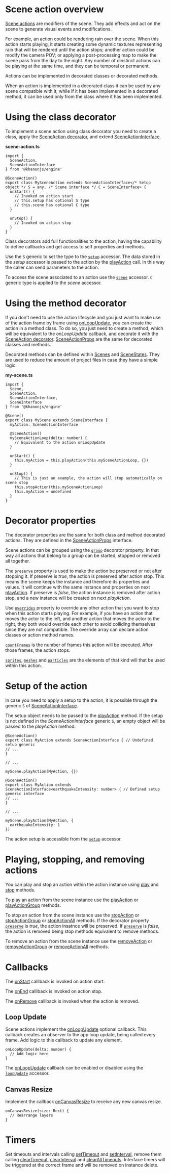 # Scene action overview

[Scene actions](https://khanonjs.com/api-docs/modules/decorators_scene_scene_action.html) are modifiers of the scene. They add effects and act on the scene to generate visual events and modifications.

For example, an action could be rendering rain over the scene. When this action starts playing, it starts creating some dynamic textures representing rain that will be rendered until the action stops; another action could be modify the camera POV; or applying a post-processing map to make the scene pass from the day to the night. Any number of dinstinct actions can be playing at the same time, and they can be temporal or permanent.

Actions can be implemented in decorated classes or decorated methods.

When an action is implemented in a decorated class it can be used by any scene compatible with it; while if it has been implemented in a decorated method, it can be used only from the class where it has been implemented.

# Using the class decorator

To implement a scene action using class decorator you need to create a class, apply the [SceneAction decorator](https://khanonjs.com/api-docs/functions/decorators_scene_scene_action.SceneAction.html), and extend
[SceneActionInterface](https://khanonjs.com/api-docs/classes/decorators_scene_scene_action.SceneActionInterface.html).

**scene-action.ts**
```
import {
  SceneAction,
  SceneActionInterface
} from '@khanonjs/engine'

@SceneAction()
export class MySceneAction extends SceneActionInterface</* Setup object */ S = any, /* Scene interface */ C = SceneInterface> {
  onStart() {
    // Invoked on action start
    // this.setup has optional S type
    // this.scene has optional C type
  }

  onStop() {
    // Invoked on action stop
  }
}
```

Class decorators add full functionalities to the action, having the capability to define callbacks and get access to self properties and methods.

Use the `S` generic to set the type to the [`setup`](https://khanonjs.com/api-docs/classes/decorators_scene_scene_action.SceneActionInterface.html#setup) accessor. The data stored in the *setup* accessor is passed to the action by the [playAction](https://khanonjs.com/api-docs/classes/decorators_scene.SceneInterface.html#playAction) call. In this way the caller can send parameters to the action.

To access the scene associated to an action use the [`scene`](https://khanonjs.com/api-docs/classes/decorators_scene_scene_action.SceneActionInterface.html#scene) accessor. `C` generic type is applied to the *scene* accessor.

# Using the method decorator

If you don't need to use the action lifecycle and you just want to make use of the action frame by frame using [onLoopUpdate](https://khanonjs.com/api-docs/classes/decorators_scene_scene_action.SceneActionInterface.html#onLoopUpdate), you can create the action in a method class. To do so, you just need to create a method, which will be equivalent to the *onLoopUpdate* callback, and decorate it with the [SceneAction decorator](https://khanonjs.com/api-docs/functions/decorators_scene_scene_action.SceneAction.html). [SceneActionProps](https://khanonjs.com/api-docs/interfaces/decorators_scene_scene_action.SceneActionProps.html) are the same for decorated classes and methods.

Decorated methods can be defined within [Scenes](https://khanonjs.com/api-docs/modules/decorators_scene.html) and [SceneStates](https://khanonjs.com/api-docs/modules/decorators_scene_scene_state.html). They are used to reduce the amount of project files in case they have a simple logic.

**my-scene.ts**
```
import {
  Scene,
  SceneAction,
  SceneActionInterface,
  SceneInterface
} from '@khanonjs/engine'

@Scene()
export class MyScene extends SceneInterface {
  myAction: SceneActionInterface

  @SceneAction()
  mySceneActionLoop(delta: number) {
    // Equivalent to the action onLoopUpdate
  }

  onStart() {
    this.myAction = this.playAction(this.mySceneActionLoop, {})
  }

  onStop() {
    // This is just an example, the action will stop automatically on scene stop
    this.stopAction(this.mySceneActionLoop)
    this.myAction = undefined
  }
}
```

# Decorator properties

The decorator properties are the same for both class and method decorated actions. They are defined in the [SceneActionProps](https://khanonjs.com/api-docs/interfaces/decorators_scene_scene_action.SceneActionProps.html) interface.

Scene actions can be grouped using the [`group`](https://khanonjs.com/api-docs/interfaces/decorators_scene_scene_action.SceneActionProps.html#group) decorator property. In that way all actions that belong to a group can be started, stopped or removed all together.

The [`preserve`](https://khanonjs.com/api-docs/interfaces/decorators_scene_scene_action.SceneActionProps.html#preserve) property is used to make the action be preserved or not after stopping it. If preserve is *true*, the action is preserved after action stop. This means the scene keeps the instance and therefore its properties and values. It will continue with the same instance and properties on next [playAction](https://khanonjs.com/api-docs/classes/decorators_scene.SceneInterface.html#playAction). If preserve is *false*, the action instance is removed after action stop, and a new instance will be created on next *playAction*.

Use [`overrides`](https://khanonjs.com/api-docs/interfaces/decorators_scene_scene_action.SceneActionProps.html#overrides) property to override any other action that you want to stop when this action starts playing. For example, if you have an action that moves the actor to the left, and another action that moves the actor to the right, they both would override each other to avoid colliding themselves since they are not compatible. The override array can declare action classes or action method names.

[`countFrames`](https://khanonjs.com/api-docs/interfaces/decorators_scene_scene_action.SceneActionProps.html#countFrames) is the number of frames this action will be executed. After those frames, the action stops.

[`sprites`](https://khanonjs.com/api-docs/interfaces/decorators_scene_scene_action.SceneActionProps.html#sprites), [`meshes`](https://khanonjs.com/api-docs/interfaces/decorators_scene_scene_action.SceneActionProps.html#meshes) and [`particles`](https://khanonjs.com/api-docs/interfaces/decorators_scene_scene_action.SceneActionProps.html#particles) are the elements of that kind will that be used within this action.

# Setup of the action

In case you need to apply a setup to the action, it is possible through the generic `S` of [SceneActionInterface](https://khanonjs.com/api-docs/classes/decorators_scene_scene_action.SceneActionInterface.html).

The setup object needs to be passed to the [playAction](https://khanonjs.com/api-docs/classes/decorators_scene.SceneInterface.html#playAction) method. If the setup is not defined in the *SceneActionInterface* generic `S`, an empty object will be passed to the *playAction* method:
```
@SceneAction()
export class MyAction extends SceneActionInterface { // Undefined setup generic
// ...
}

// ...

myScene.playAction(MyAction, {})
```
```
@SceneAction()
export class MyAction extends SceneActionInterface<earthquakeIntensity: number> { // Defined setup generic interface
// ...
}

// ...

myScene.playAction(MyAction, {
  earthquakeIntensity: 1
})
```

The action setup is accessible from the [`setup`](https://khanonjs.com/api-docs/classes/decorators_scene_scene_action.SceneActionInterface.html#setup) accessor.

# Playing, stopping, and removing actions

You can play and stop an action within the action instance using [play](https://khanonjs.com/api-docs/classes/decorators_scene_scene_action.SceneActionInterface.html#play) and [stop](https://khanonjs.com/api-docs/classes/decorators_scene_scene_action.SceneActionInterface.html#stop) methods.

To play an action from the scene instance use the [playAction](https://khanonjs.com/api-docs/classes/decorators_scene.SceneInterface.html#playAction) or [playActionGroup](https://khanonjs.com/api-docs/classes/decorators_scene.SceneInterface.html#playActionGroup) methods.

To stop an action from the scene instance use the [stopAction](https://khanonjs.com/api-docs/classes/decorators_scene.SceneInterface.html#stopAction) or [stopActionGroup](https://khanonjs.com/api-docs/classes/decorators_scene.SceneInterface.html#stopActionGroup) or [stopActionAll](https://khanonjs.com/api-docs/classes/decorators_scene.SceneInterface.html#stopActionAll) methods. If the decorator property [`preserve`](https://khanonjs.com/api-docs/interfaces/decorators_scene_scene_action.SceneActionProps.html#preserve) is *true*, the action insatnce will be preserved. If [`preserve`](https://khanonjs.com/api-docs/interfaces/decorators_scene_scene_action.SceneActionProps.html#preserve) is *false*, the action is removed being stop methods equivalent to remove methods.

To remove an action from the scene instance use the [removeAction](https://khanonjs.com/api-docs/classes/decorators_scene.SceneInterface.html#removeAction) or [removeActionGroup](https://khanonjs.com/api-docs/classes/decorators_scene.SceneInterface.html#removeActionGroup) or [removeActionAll](https://khanonjs.com/api-docs/classes/decorators_scene.SceneInterface.html#removeActionAll) methods.

# Callbacks

The [onStart](https://khanonjs.com/api-docs/classes/decorators_scene_scene_action.SceneActionInterface.html#onStart) calllback is invoked on action start.

The [onEnd](https://khanonjs.com/api-docs/classes/decorators_scene_scene_action.SceneActionInterface.html#onEnd) calllback is invoked on action stop.

The [onRemove](https://khanonjs.com/api-docs/classes/decorators_scene_scene_action.SceneActionInterface.html#onRemove) calllback is invoked when the action is removed.

## Loop Update

Scene actions implement the [onLoopUpdate](https://khanonjs.com/api-docs/classes/decorators_scene_scene_action.SceneActionInterface.html#onLoopUpdate) optional callback. This callback creates an observer to the app loop update, being called every frame. Add logic to this callback to update any element.
```
onLoopUpdate(delta: number) {
  // Add logic here
}
```

The [onLoopUpdate](https://khanonjs.com/api-docs/classes/decorators_scene_scene_action.SceneActionInterface.html#onLoopUpdate) callback can be enabled or disabled using the [`loopUpdate`](https://khanonjs.com/api-docs/classes/decorators_scene_scene_action.SceneActionInterface.html#loopUpdate) accessor.

## Canvas Resize

Implement the callback [onCanvasResize](https://khanonjs.com/api-docs/classes/decorators_scene_scene_action.SceneActionInterface.html#onCanvasResize) to receive any new canvas resize.
```
onCanvasResize(size: Rect) {
  // Rearrange layers
}
```

# Timers

Set timeouts and intervals calling [setTimeout](https://khanonjs.com/api-docs/classes/decorators_scene_scene_action.SceneActionInterface.html#setTimeout) and [setInterval](https://khanonjs.com/api-docs/classes/decorators_scene_scene_action.SceneActionInterface.html#setInterval), remove them calling [clearTimeout](https://khanonjs.com/api-docs/classes/decorators_scene_scene_action.SceneActionInterface.html#clearTimeout), [clearInterval](https://khanonjs.com/api-docs/classes/decorators_scene_scene_action.SceneActionInterface.html#clearInterval) and [clearAllTimeouts](https://khanonjs.com/api-docs/classes/decorators_scene_scene_action.SceneActionInterface.html#clearAllTimeouts). Interface timers will be triggered at the correct frame and will be removed on instance delete.
